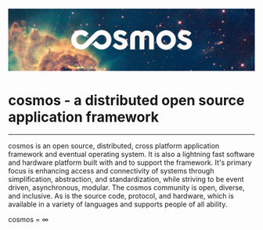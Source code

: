 ![cosmos logo on nebula background](documentation/images/cosmos-logo-backdrop.jpg)

# cosmos - a distributed open source application framework
---
cosmos is an open source, distributed, cross platform application framework and eventual operating system. It is also a lightning fast software and hardware platform built with and to support the framework. It's primary focus is enhancing access and connectivity of systems through simplification, abstraction, and standardization, while striving to be event driven, asynchronous, modular. The cosmos community is open, diverse, and inclusive. As is the source code, protocol, and hardware, which is available in a variety of languages and supports people of all ability.

cosmos = ∞